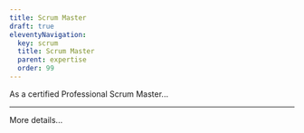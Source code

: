 ```yaml
---
title: Scrum Master
draft: true
eleventyNavigation:
  key: scrum
  title: Scrum Master
  parent: expertise
  order: 99
---
```


As a certified Professional Scrum Master...

---

More details...